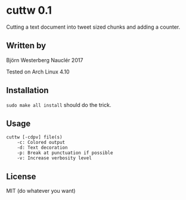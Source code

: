 # cuttw 0.1
Cutting a text document into tweet sized chunks and adding a counter.

## Written by
Björn Westerberg Nauclér 2017

Tested on Arch Linux 4.10

## Installation
`sudo make all install` should do the trick.

## Usage
```
cuttw [-cdpv] file(s)
    -c: Colored output
    -d: Text decoration
    -p: Break at punctuation if possible
    -v: Increase verbosity level
```

## License
MIT (do whatever you want)
